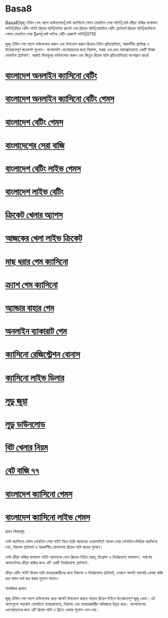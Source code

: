 # Basa8

Basa8|জুজু টেবিল গেম অ্যাপ ডাউনলোড|বেস্ট ক্যাসিনো গেমস মোবাইল সেবা সাইট|বেস্ট ক্রীড়া বাজির ফলাফল সাইট|ক্রীড়া বেটিং সাইট রিয়েল মানি|লাইভ রুলেট গেম রিয়েল মানি|মোবাইল বেটিং প্ল্যাটফর্ম রিয়েল মানি|ক্যাসিনো গেমস মোবাইল সেবা ট্রিকস|বেস্ট লাইভ বেটিং রেজাল্ট সাইট|0710

জুজু টেবিল গেম অ্যাপ ডাউনলোড করুন এবং উপভোগ করুন রিয়েল-টাইম প্রতিযোগিতা, আকর্ষণীয় গ্রাফিক্স ও উত্তেজনাপূর্ণ জ্যাকপট সুযোগ। বাংলাদেশি খেলোয়াড়দের জন্য নিরাপদ, সহজ এবং দ্রুত অ্যাক্সেসযোগ্য একটি বিশ্বস্ত মোবাইল প্ল্যাটফর্ম। আজই বিনামূল্যে ডাউনলোড করুন এবং জিতুন রিয়েল মানি প্রতিযোগিতায় অংশগ্রহণ করে!

#  <a href="https://basa8now.net/">বাংলাদেশ অনলাইন ক্যাসিনো বেটিং</a>

#  <a href="https://basa8pro.com/">বাংলাদেশ অনলাইন ক্যাসিনো বেটিং গেমস</a>

#  <a href="https://basa8vip.net/">বাংলাদেশ বেটিং গেমস</a>

#  <a href="https://basa8us.net/">বাংলাদেশের সেরা বাজি</a>

#  <a href="https://basa8vip.com/">বাংলাদেশ বেটিং লাইভ গেমস</a>

#  <a href="https://basa8us.com/">বাংলাদেশ লাইভ বেটিং</a>

#  <a href="https://basa8uk.com/">ক্রিকেট খেলার অ্যাপস</a>

#  <a href="https://basa8uk.net/">আজকের খেলা লাইভ ক্রিকেট</a>

#  <a href="https://basa8pro.com/">মাছ ধরার গেম ক্যাসিনো</a>

#  <a href="https://basa8pro.net/">ক্র্যাশ গেম ক্যাসিনো</a>

#  <a href="https://basa8vip.net/">অ্যান্ডার বাহার গেম</a>

#  <a href="https://basa8us.net/">অনলাইন ব্যাকারাট গেম</a>

#  <a href="https://basa8vip.com/">ক্যাসিনো রেজিস্ট্রেশন বোনাস</a>

#  <a href="https://basa8us.com/">ক্যাসিনো লাইভ ডিলার</a>

#  <a href="https://basa8pro.net/">লুডু জুয়া</a>

#  <a href="https://basa8vip.net/">লুডু ডাউনলোড</a>

#  <a href="https://basa8us.net/">বিট খেলার নিয়ম</a>

#  <a href="https://basa8vip.com/">বেট বাজি ৭৭</a>

#  <a href="https://basa8us.com/">বাংলাদেশ ক্যাসিনো গেমস</a>

#  <a href="https://basa8pc.com/">বাংলাদেশ ক্যাসিনো লাইভ গেমস</a>

প্রধান বিষয়বস্তু:

বেস্ট ক্যাসিনো গেমস মোবাইল সেবা সাইট নিয়ে তৈরি আমাদের ওয়েবসাইটে পাবেন সেরা মোবাইল-ভিত্তিক ক্যাসিনো গেম, নিরাপদ প্ল্যাটফর্ম ও আকর্ষণীয় বোনাসসহ রিয়েল মানি জয়ের সুযোগ।

বেস্ট ক্রীড়া বাজির ফলাফল সাইট আপনাকে দেবে রিয়েল-টাইম স্কোর, বিশ্লেষণ ও নির্ভরযোগ্য ফলাফল। সর্বশেষ আপডেটসহ ক্রীড়া বাজির জন্য এটি একটি নির্ভরযোগ্য প্ল্যাটফর্ম।

ক্রীড়া বেটিং সাইট রিয়েল মানি ব্যবহারকারীদের জন্য নিরাপদ ও নির্ভরযোগ্য প্ল্যাটফর্ম, যেখানে আপনি সরাসরি খেলায় বাজি ধরে বাস্তব অর্থ জয় করার সুযোগ পাবেন।

সামাজিক প্রভাব:

জুজু টেবিল গেম অ্যাপ ডাউনলোড করে আপনি উপভোগ করতে পারেন রিয়েল টাইমে উত্তেজনাপূর্ণ জুজু খেলা। এই অ্যাপগুলো সহজেই মোবাইলে ব্যবহারযোগ্য, নিরাপদ এবং ব্যবহারকারীর অভিজ্ঞতা উন্নত করে। বাংলাদেশের খেলোয়াড়দের জন্য এটি রিয়েল মানি ও ফ্রিতে খেলার সুযোগ এনে দেয়।
